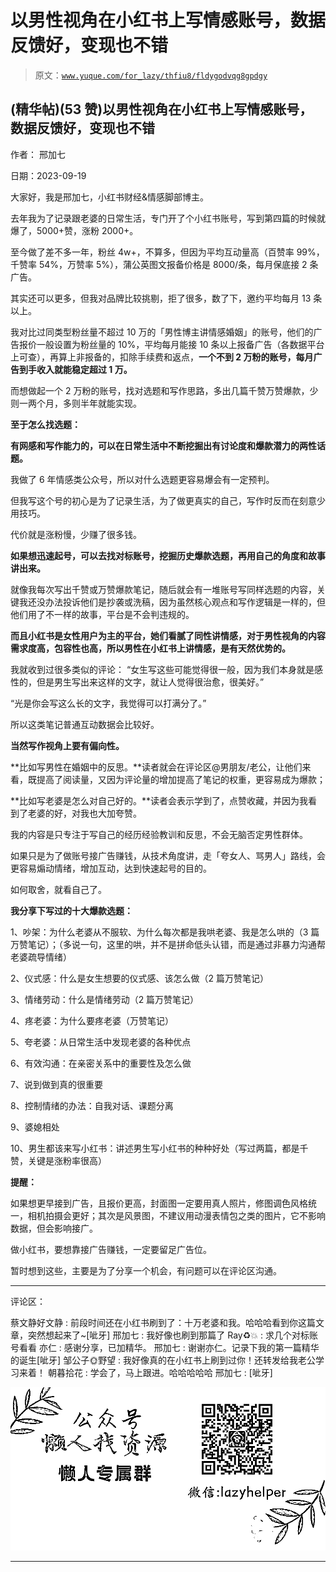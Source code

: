 # 以男性视角在小红书上写情感账号，数据反馈好，变现也不错

> 原文：[`www.yuque.com/for_lazy/thfiu8/fldygodvqg8gpdgy`](https://www.yuque.com/for_lazy/thfiu8/fldygodvqg8gpdgy)

## (精华帖)(53 赞)以男性视角在小红书上写情感账号，数据反馈好，变现也不错

作者： 邢加七

日期：2023-09-19

大家好，我是邢加七，小红书财经&情感脚部博主。

去年我为了记录跟老婆的日常生活，专门开了个小红书账号，写到第四篇的时候就爆了，5000+赞，涨粉 2000+。

至今做了差不多一年，粉丝 4w+，不算多，但因为平均互动量高（百赞率 99%，千赞率 54%，万赞率 5%），蒲公英图文报备价格是 8000/条，每月保底接 2 条广告。

其实还可以更多，但我对品牌比较挑剔，拒了很多，数了下，邀约平均每月 13 条以上。

我对比过同类型粉丝量不超过 10 万的「男性博主讲情感婚姻」的账号，他们的广告报价一般设置为粉丝量的 10%，平均每月能接 10 条以上报备广告（各数据平台上可查），再算上非报备的，扣除手续费和返点，**一个不到 2 万粉的账号，每月广告到手收入就能稳定超过 1 万。**

而想做起一个 2 万粉的账号，找对选题和写作思路，多出几篇千赞万赞爆款，少则一两个月，多则半年就能实现。

**至于怎么找选题：**

**有网感和写作能力的，可以在日常生活中不断挖掘出有讨论度和爆款潜力的两性话题。**

我做了 6 年情感类公众号，所以对什么选题更容易爆会有一定预判。

但我写这个号的初心是为了记录生活，为了做更真实的自己，写作时反而在刻意少用技巧。

代价就是涨粉慢，少赚了很多钱。

**如果想迅速起号，可以去找对标账号，挖掘历史爆款选题，再用自己的角度和故事讲出来。**

就像我每次写出千赞或万赞爆款笔记，随后就会有一堆账号写同样选题的内容，关键我还没办法投诉他们是抄袭或洗稿，因为虽然核心观点和写作逻辑是一样的，但他们用了不一样的故事，平台是不会判违规的。

**而且小红书是女性用户为主的平台，她们看腻了同性讲情感，对于男性视角的内容需求度高，包容性也高，所以男性在小红书上讲情感，是有天然优势的。**

我就收到过很多类似的评论： “女生写这些可能觉得很一般，因为我们本身就是感性的，但是男生写出来这样的文字，就让人觉得很治愈，很美好。”

“光是你会写这么长的文字，我觉得可以打满分了。”

所以这类笔记普通互动数据会比较好。

**当然写作视角上要有偏向性。**

**比如写男性在婚姻中的反思。**读者就会在评论区@男朋友/老公，让他们来看，既提高了阅读量，又因为评论量的增加提高了笔记的权重，更容易成为爆款；

**比如写老婆是怎么对自己好的。**读者会表示学到了，点赞收藏，并因为我看到了老婆的好，对我也大加夸赞。

我的内容是只专注于写自己的经历经验教训和反思，不会无脑否定男性群体。

如果只是为了做账号接广告赚钱，从技术角度讲，走「夸女人、骂男人」路线，会更容易煽动情绪，增加互动，达到快速起号的目的。

如何取舍，就看自己了。

**我分享下写过的十大爆款选题：**

1、吵架：为什么老婆从不服软、为什么每次都是我哄老婆、我是怎么哄的（3 篇万赞笔记）；（多说一句，这里的哄，并不是拼命低头认错，而是通过非暴力沟通帮老婆疏导情绪）

2、仪式感：什么是女生想要的仪式感、该怎么做（2 篇万赞笔记）

3、情绪劳动：什么是情绪劳动（2 篇万赞笔记）

4、疼老婆：为什么要疼老婆（万赞笔记）

5、夸老婆：从日常生活中发现老婆的各种优点

6、有效沟通：在亲密关系中的重要性及怎么做

7、说到做到真的很重要

8、控制情绪的办法：自我对话、课题分离

9、婆媳相处

10、男生都该来写小红书：讲述男生写小红书的种种好处（写过两篇，都是千赞，关键是涨粉率很高）

**提醒：**

如果想更早接到广告，且报价更高，封面图一定要用真人照片，修图调色风格统一，相机拍摄会更好；其次是风景图，不建议用动漫表情包之类的图片，它不影响数据，但会影响接广。

做小红书，要想靠接广告赚钱，一定要留足广告位。

暂时想到这些，主要是为了分享一个机会，有问题可以在评论区沟通。

* * *

评论区：

蔡文静好文静 : 前段时间还在小红书刷到了：十万老婆和我。哈哈哈看到你这篇文章，突然想起来了~[呲牙]
邢加七 : 我好像也刷到那篇了
Ray♻️💥 : 求几个对标账号看看
亦仁 : 感谢分享，已加精华。
邢加七 : 谢谢亦仁。记录下我的第一篇精华的诞生[呲牙]
邹公子🌞野望 : 我好像真的在小红书上刷到过你！还转发给我老公学习来着！
朝暮拾花 : 学会了，马上跟进。哈哈哈哈哈
邢加七 : [呲牙]

![](img/1c37d505930596d12a88ab23e11aa07a.png)

* * *